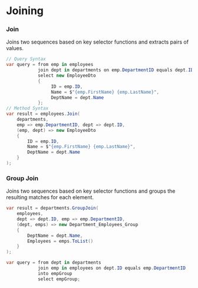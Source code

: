 # Joining
### Join
Joins two sequences based on key selector functions and extracts pairs of values.
```csharp
// Query Syntax
var query = from emp in employees
            join dept in departments on emp.DepartmentID equals dept.ID
            select new EmployeeDto
            {
                 ID = emp.ID,
                 Name = $"{emp.FirstName} {emp.LastName}",
                 DeptName = dept.Name
            };
// Method Syntax
var result = employees.Join(
    departments,
    emp => emp.DepartmentID, dept => dept.ID,
    (emp, dept) => new EmployeeDto
    {
        ID = emp.ID,
        Name = $"{emp.FirstName} {emp.LastName}",
        DeptName = dept.Name
    }
);
```
### Group Join
Joins two sequences based on key selector functions and groups the resulting matches for each element.
```csharp
var result = departments.GroupJoin(
	employees,
	dept => dept.ID, emp => emp.DepartmentID,
    (dept, emps) => new Department_Employees_Group
    {
        DeptName = dept.Name,
        Employees = emps.ToList()
    }
);

var query = from dept in departments
            join emp in employees on dept.ID equals emp.DepartmentID
            into empGroup
            select empGroup;
```